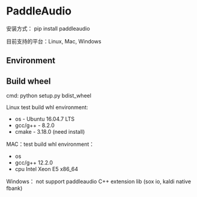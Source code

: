 # PaddleAudio

安装方式： pip install paddleaudio

目前支持的平台：Linux, Mac, Windows

## Environment

## Build wheel
cmd: python setup.py bdist_wheel

Linux test build whl environment:
* os - Ubuntu 16.04.7 LTS
* gcc/g++ - 8.2.0
* cmake - 3.18.0 (need install)

MAC：test build whl environment：
* os 
* gcc/g++ 12.2.0
* cpu Intel Xeon E5 x86_64

Windows：
not support paddleaudio C++ extension lib (sox io, kaldi native fbank)
